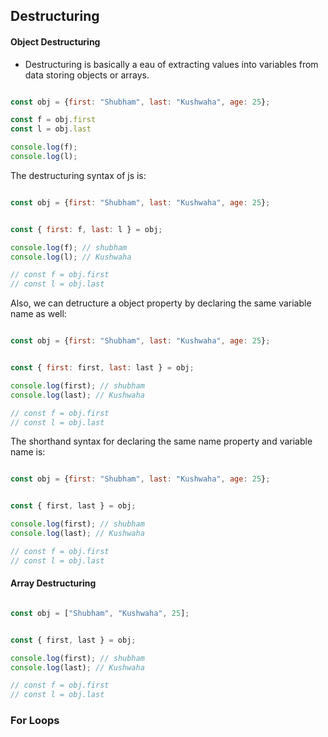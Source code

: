 ## Destructuring ##


#### Object Destructuring  ###

- Destructuring is basically a eau of extracting values into variables from data storing objects or arrays.

```javaScript

const obj = {first: "Shubham", last: "Kushwaha", age: 25};

const f = obj.first
const l = obj.last

console.log(f);
console.log(l);

```

The destructuring syntax of js is:

```javaScript

const obj = {first: "Shubham", last: "Kushwaha", age: 25};


const { first: f, last: l } = obj;

console.log(f); // shubham
console.log(l); // Kushwaha

// const f = obj.first
// const l = obj.last

```

Also, we can detructure a object property by declaring the same variable name as well:

```javaScript

const obj = {first: "Shubham", last: "Kushwaha", age: 25};


const { first: first, last: last } = obj;

console.log(first); // shubham
console.log(last); // Kushwaha

// const f = obj.first
// const l = obj.last

```

The shorthand syntax for declaring the same name property and variable name is:

```javaScript

const obj = {first: "Shubham", last: "Kushwaha", age: 25};


const { first, last } = obj;

console.log(first); // shubham
console.log(last); // Kushwaha

// const f = obj.first
// const l = obj.last

```


#### Array Destructuring  ###


```javaScript

const obj = ["Shubham", "Kushwaha", 25];


const { first, last } = obj;

console.log(first); // shubham
console.log(last); // Kushwaha

// const f = obj.first
// const l = obj.last

```

### For Loops ###

```javaScript

























